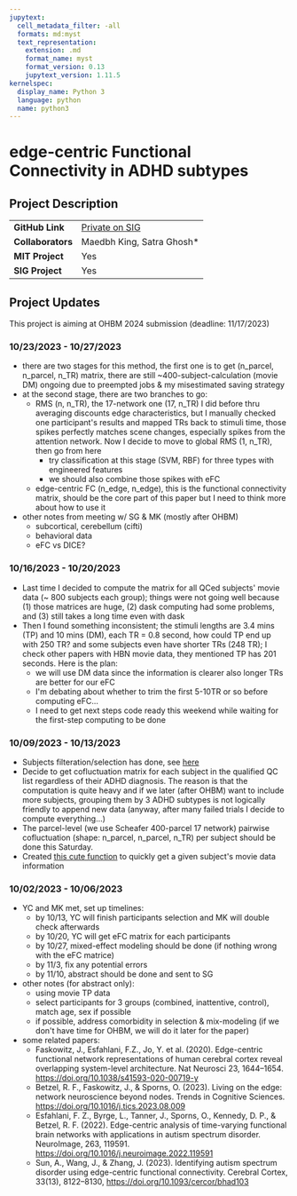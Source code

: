 ```yaml
---
jupytext:
  cell_metadata_filter: -all
  formats: md:myst
  text_representation:
    extension: .md
    format_name: myst
    format_version: 0.13
    jupytext_version: 1.11.5
kernelspec:
  display_name: Python 3
  language: python
  name: python3
---
```


# edge-centric Functional Connectivity in ADHD subtypes

## Project Description

| | |
| -------------- | ----------------------------- |
| **GitHub Link**  | [Private on SIG](https://github.com/sensein/hbn_adhd)|
| **Collaborators**| Maedbh King, Satra Ghosh* |
| **MIT Project**  | Yes |
| **SIG Project**  | Yes |


## Project Updates
This project is aiming at OHBM 2024 submission (deadline: 11/17/2023)

### 10/23/2023 - 10/27/2023
- there are two stages for this method, the first one is to get (n_parcel, n_parcel, n_TR) matrix, there are still ~400-subject-calculation (movie DM) ongoing due to preempted jobs & my misestimated saving strategy
- at the second stage, there are two branches to go:
  - RMS (n, n_TR), the 17-network one (17, n_TR) I did before thru averaging discounts edge characteristics, but I manually checked one participant's results and mapped TRs back to stimuli time, those spikes perfectly matches scene changes, especially spikes from the attention network. Now I decide to move to global RMS (1, n_TR), then go from here
    - try classification at this stage (SVM, RBF) for three types with engineered features
    - we should also combine those spikes with eFC
  - edge-centric FC (n_edge, n_edge), this is the functional connectivity matrix, should be the core part of this paper but I need to think more about how to use it
- other notes from meeting w/ SG & MK (mostly after OHBM)
  - subcortical, cerebellum (cifti)
  - behavioral data
  - eFC vs DICE?

### 10/16/2023 - 10/20/2023
- Last time I decided to compute the matrix for all QCed subjects' movie data (~ 800 subjects each group); things were not going well because (1) those matrices are huge, (2) dask computing had some problems, and (3) still takes a long time even with dask
- Then I found something inconsistent; the stimuli lengths are 3.4 mins (TP) and 10 mins (DM), each TR = 0.8 second, how could TP end up with 250 TR? and some subjects even have shorter TRs (248 TR); I check other papers with HBN movie data, they mentioned TP has 201 seconds. Here is the plan:
  - we will use DM data since the information is clearer also longer TRs are better for our eFC
  - I'm debating about whether to trim the first 5-10TR or so before computing eFC...
  - I need to get next steps code ready this weekend while waiting for the first-step computing to be done

### 10/09/2023 - 10/13/2023
- Subjects filteration/selection has done, see [here](https://github.com/sensein/hbn_adhd/blob/main/code/01_select_subjects.ipynb)
- Decide to get cofluctuation matrix for each subject in the qualified QC list regardless of their ADHD diagnosis. The reason is that the computation is quite heavy and if we later (after OHBM) want to include more subjects, grouping them by 3 ADHD subtypes is not logically friendly to append new data (anyway, after many failed trials I decide to compute everything...)
- The parcel-level (we use Scheafer 400-parcel 17 network) pairwise cofluctuation (shape: n_parcel, n_parcel, n_TR) per subject should be done this Saturday. 
- Created [this cute function](https://github.com/sensein/hbn_adhd/blob/58379ac1fd789e240fd603976b8e16c01466106a/code/utils/__init__.py#L1) to quickly get a given subject's movie data information

### 10/02/2023 - 10/06/2023
- YC and MK met, set up timelines:
    - by 10/13, YC will finish participants selection and MK will double check afterwards
    - by 10/20, YC will get eFC matrix for each participants
    - by 10/27, mixed-effect modeling should be done (if nothing wrong with the eFC matrice)
    - by 11/3, fix any potential errors
    - by 11/10, abstract should be done and sent to SG
- other notes (for abstract only):
    - using movie TP data
    - select participants for 3 groups (combined, inattentive, control), match age, sex if possible
    - if possible, address comorbidity in selection & mix-modeling (if we don't have time for OHBM, we will do it later for the paper)
- some related papers:
  - Faskowitz, J., Esfahlani, F.Z., Jo, Y. et al. (2020). Edge-centric functional network representations of human cerebral cortex reveal overlapping system-level architecture. Nat Neurosci 23, 1644–1654. https://doi.org/10.1038/s41593-020-00719-y
  - Betzel, R. F., Faskowitz, J., & Sporns, O. (2023). Living on the edge: network neuroscience beyond nodes. Trends in Cognitive Sciences. https://doi.org/10.1016/j.tics.2023.08.009 
  - Esfahlani, F. Z., Byrge, L., Tanner, J., Sporns, O., Kennedy, D. P., & Betzel, R. F. (2022). Edge-centric analysis of time-varying functional brain networks with applications in autism spectrum disorder. NeuroImage, 263, 119591. https://doi.org/10.1016/j.neuroimage.2022.119591 
  - Sun, A., Wang, J., & Zhang, J. (2023). Identifying autism spectrum disorder using edge-centric functional connectivity. Cerebral Cortex, 33(13), 8122–8130, https://doi.org/10.1093/cercor/bhad103